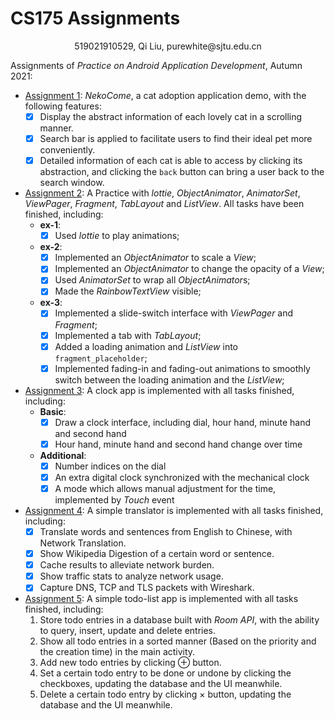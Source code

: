 # CS175 Assignments

<center>519021910529, Qi Liu, purewhite@sjtu.edu.cn</center>

Assignments of *Practice on Android Application Development*, Autumn 2021:

- [Assignment 1](https://github.com/Purewhite2019/cs175/tree/homework1): *NekoCome*, a cat adoption application demo, with the following features:
  - [x] Display the abstract information of each lovely cat in a scrolling manner.
  - [x] Search bar is applied to facilitate users to find their ideal pet more conveniently.
  - [x] Detailed information of each cat is able to access by clicking its abstraction, and clicking the `back` button can bring a user back to the search window.
- [Assignment 2](https://github.com/Purewhite2019/cs175/tree/homework2): A Practice with *lottie*, *ObjectAnimator*, *AnimatorSet*, *ViewPager*, *Fragment*, *TabLayout* and *ListView*. All tasks have been finished, including:
  - **ex-1**: 
    - [x] Used *lottie* to play animations;
  - **ex-2**:
    - [x] Implemented an *ObjectAnimator* to scale a *View*;
    - [x] Implemented an *ObjectAnimator* to change the opacity of a *View*;
    - [x] Used *AnimatorSet* to wrap all *ObjectAnimator*s;
    - [x] Made the *RainbowTextView* visible;
  - **ex-3**:
    - [x] Implemented a slide-switch interface with *ViewPager* and *Fragment*;
    - [x] Implemented a tab with *TabLayout*;
    - [x] Added a loading animation and *ListView* into `fragment_placeholder`;
    - [x] Implemented fading-in and fading-out animations to smoothly switch between the loading animation and the *ListView*;
- [Assignment 3](https://github.com/Purewhite2019/cs175/tree/homework3): A clock app is implemented with all tasks finished, including:
  - **Basic**:
    - [x] Draw a clock interface, including dial, hour hand, minute hand and second hand
    - [x] Hour hand, minute hand and second hand change over time
  - **Additional**:
    - [x] Number indices on the dial
    - [x] An extra digital clock synchronized with the mechanical clock
    - [x] A mode which allows manual adjustment for the time, implemented by *Touch* event
- [Assignment 4](https://github.com/Purewhite2019/cs175/tree/homework4): A simple translator is implemented with all tasks finished, including:
  - [x] Translate words and sentences from English to Chinese, with Network Translation.
  - [x] Show Wikipedia Digestion of a certain word or sentence.
  - [x] Cache results to alleviate network burden.
  - [x] Show traffic stats to analyze network usage.
  - [x] Capture DNS, TCP and TLS packets with Wireshark.
- [Assignment 5](https://github.com/Purewhite2019/cs175/tree/homework5): A simple todo-list app is implemented with all tasks finished, including:
  1. Store todo entries in a database built with *Room API*, with the ability to query, insert, update and delete entries.
  2. Show all todo entries in a sorted manner (Based on the priority and the creation time) in the main activity.
  3. Add new todo entries by clicking $\oplus$ button.
  4. Set a certain todo entry to be done or undone by clicking the checkboxes, updating the database and the UI meanwhile.
  5. Delete a certain todo entry by clicking $\times$ button, updating the database and the UI meanwhile.
